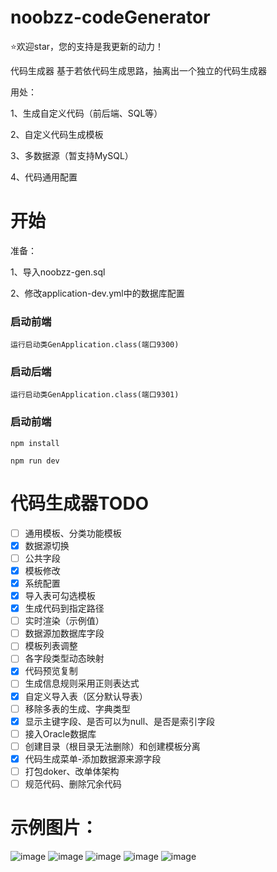 # noobzz-codeGenerator
⭐欢迎star，您的支持是我更新的动力！

代码生成器
基于若依代码生成思路，抽离出一个独立的代码生成器

用处：

1、生成自定义代码（前后端、SQL等）

2、自定义代码生成模板

3、多数据源（暂支持MySQL）

4、代码通用配置
# 开始

准备：

1、导入noobzz-gen.sql

2、修改application-dev.yml中的数据库配置

### 启动前端
```
运行启动类GenApplication.class(端口9300)
```
### 启动后端
```
运行启动类GenApplication.class(端口9301)
```

### 启动前端
```
npm install

npm run dev
```
# 代码生成器TODO

- [ ] 通用模板、分类功能模板
- [x] 数据源切换
- [ ] 公共字段
- [x] 模板修改
- [x] 系统配置
- [x] 导入表可勾选模板
- [x] 生成代码到指定路径
- [ ] 实时渲染（示例值）
- [ ] 数据源加数据库字段
- [ ] 模板列表调整
- [ ] 各字段类型动态映射
- [x] 代码预览复制
- [ ] 生成信息规则采用正则表达式
- [x] 自定义导入表（区分默认导表）
- [ ] 移除多表的生成、字典类型
- [x] 显示主键字段、是否可以为null、是否是索引字段
- [ ] 接入Oracle数据库
- [ ] 创建目录（根目录无法删除）和创建模板分离
- [x] 代码生成菜单-添加数据源来源字段
- [ ] 打包doker、改单体架构
- [ ] 规范代码、删除冗余代码

# 示例图片：
![image](https://github.com/RookieDevp/noobzz-codeGenerator/assets/88661272/4a6fe1b8-5e1e-440b-bb6c-812ae36d559b)
![image](https://github.com/RookieDevp/noobzz-codeGenerator/assets/88661272/e4b65a75-43a5-437a-814c-a6196a3a9b06)
![image](https://github.com/RookieDevp/noobzz-codeGenerator/assets/88661272/b1ab9cbe-39ba-491b-83de-caca35feb046)
![image](https://github.com/RookieDevp/noobzz-codeGenerator/assets/88661272/2619ce0c-92c3-4535-8e11-e06690415585)
![image](https://github.com/RookieDevp/noobzz-codeGenerator/assets/88661272/ebe78870-a02e-4e07-8fe6-d7c9213c1469)

